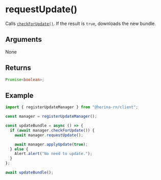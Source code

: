 # requestUpdate()

Calls [`checkForUpdate()`](/guide/packages/client/updateManager/checkForUpdate.html). If the result is `true`, downloads the new bundle.

## Arguments

None

## Returns

```typescript
Promise<boolean>;
```

## Example

```typescript
import { registerUpdateManager } from "@herina-rn/client";

const manager = registerUpdateManager();

const updateBundle = async () => {
  if (await manager.checkForUpdate()) {
    await manager.requestUpdate();

    await manager.applyUpdate(true);
  } else {
    Alert.alert("No need to update.");
  }
};

await updateBundle();
```
